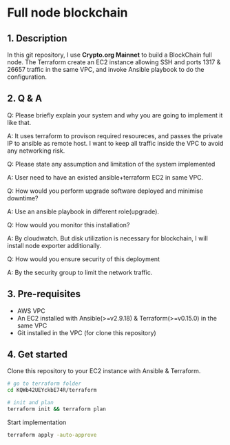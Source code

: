 # Full node blockchain

## 1. Description
In this git repository, I use **Crypto.org Mainnet** to build a BlockChain full node. The Terraform create an EC2 instance allowing SSH and ports 1317 & 26657 traffic in the same VPC, and invoke Ansible playbook to do the configuration.

## 2. Q & A
Q: Please briefly explain your system and why you are going to implement it like that.

A: It uses terraform to provison required resoureces, and passes the private IP to ansible as remote host. I want to keep all traffic inside the VPC to avoid any networking risk.


Q: Please state any assumption and limitation of the system implemented

A: User need to have an existed ansible+terraform EC2 in same VPC.


Q: How would you perform upgrade software deployed and minimise downtime?

A: Use an ansible playbook in different role(upgrade).


Q: How would you monitor this installation?

A: By cloudwatch. But disk utilization is necessary for blockchain, I will install node exporter additionally.


Q: How would you ensure security of this deployment

A: By the security group to limit the network traffic.


## 3. Pre-requisites
- AWS VPC 
- An EC2 installed with Ansible(>=v2.9.18) & Terraform(>=v0.15.0) in the same VPC
- Git installed in the VPC (for clone this repository)

## 4. Get started

Clone this repository to your EC2 instance with Ansible & Terraform.

```bash
# go to terraform folder
cd KQWb42UEYckbE74R/terraform
```

```bash
# init and plan
terraform init && terraform plan
```

Start implementation
```bash
terraform apply -auto-approve
```




